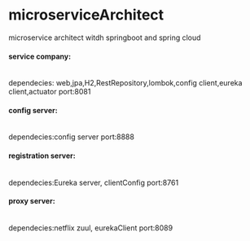 # microserviceArchitect
microservice architect witdh springboot and spring cloud


<h4>service company: </h4></br>
	dependecies: web,jpa,H2,RestRepository,lombok,config client,eureka client,actuator
	port:8081

<h4>config server:</h4></br>
	dependecies:config server
	port:8888

<h4>registration server:</h4></br>
	dependecies:Eureka server, clientConfig
	port:8761

<h4>proxy server:</h4></br>
	dependecies:netflix zuul,  eurekaClient
	port:8089
